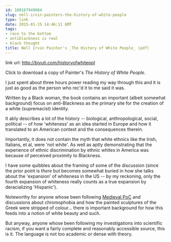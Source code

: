 ```yaml
---
id: 108167949084
slug: nell-irvin-painters-the-history-of-white-people
type: link
date: 2015-01-15 14:46:11 GMT
tags:
- race to the bottom
- antiblackness is real
- black thought
title: Nell Irvin Painter's _The History of White People_ (pdf)
---
```

link url: http://biyuti.com/historyofwhiteppl

Click to download a copy of Painter's _The History of White People_.

I just spent about three hours power reading my way through this and it is just as good as the person who rec'd it to me said it was. 

Written by a Black woman, the book contains an important (albeit somewhat background) focus on anti-Blackness as the primary site for the creation of a white (supremacist) identity. 

It ably describes a lot of the history -- biological, anthropological, social, political -- of how 'whiteness' as an idea started in Europe and how it translated to an American context and the consequences therein. 

Importantly, it does not contain the myth that white ethnics like the Irish, Italians, et al, were 'not white'. As well as aptly demonstrating that the experience of ethnic discrimination by ethnic whites in America was because of perceived proximity to Blackness. 

I have some quibbles about the framing of some of the discussion (since the prior point is _there_ but becomes somewhat buried in how she talks about the 'expansion' of whiteness in the US -- by my reckoning, only the fourth expansion of whiteness really counts as a true expansion by deracializing 'Hispanic').

Noteworthy for anyone whose been following [Medieval PoC][1] and discussions about chromophobia and how the painted sculptures of the Greek were stripped of colour... there is important background for how this feeds into a notion of white beauty and such.

But anyway, anyone whose been following my investigations into scientific racism, if you want a fairly complete and reasonably accessible source, this is it. The language is not too academic or dense with theory. 

[1]: http://medievalpoc.tumblr.com/